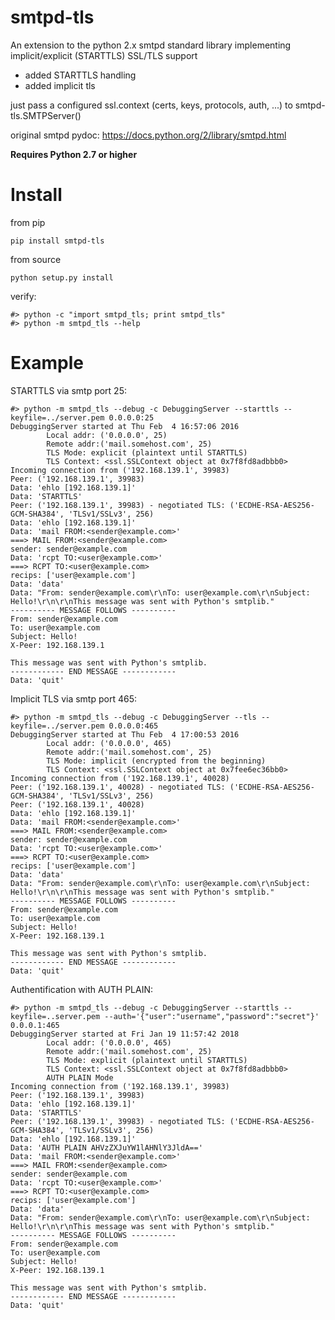 # smtpd-tls

An extension to the python 2.x smtpd standard library implementing implicit/explicit (STARTTLS) SSL/TLS support

* added STARTTLS handling
* added implicit tls

just pass a configured ssl.context (certs, keys, protocols, auth, ...) to smtpd-tls.SMTPServer()

original smtpd pydoc: https://docs.python.org/2/library/smtpd.html

**Requires Python 2.7 or higher**

# Install

from pip

    pip install smtpd-tls

from source

    python setup.py install

verify:

    #> python -c "import smtpd_tls; print smtpd_tls"
    #> python -m smtpd_tls --help

# Example

STARTTLS via smtp port 25:

    #> python -m smtpd_tls --debug -c DebuggingServer --starttls --keyfile=../server.pem 0.0.0.0:25
    DebuggingServer started at Thu Feb  4 16:57:06 2016
            Local addr: ('0.0.0.0', 25)
            Remote addr:('mail.somehost.com', 25)
            TLS Mode: explicit (plaintext until STARTTLS)
            TLS Context: <ssl.SSLContext object at 0x7f8fd8adbbb0>
    Incoming connection from ('192.168.139.1', 39983)
    Peer: ('192.168.139.1', 39983)
    Data: 'ehlo [192.168.139.1]'
    Data: 'STARTTLS'
    Peer: ('192.168.139.1', 39983) - negotiated TLS: ('ECDHE-RSA-AES256-GCM-SHA384', 'TLSv1/SSLv3', 256)
    Data: 'ehlo [192.168.139.1]'
    Data: 'mail FROM:<sender@example.com>'
    ===> MAIL FROM:<sender@example.com>
    sender: sender@example.com
    Data: 'rcpt TO:<user@example.com>'
    ===> RCPT TO:<user@example.com>
    recips: ['user@example.com']
    Data: 'data'
    Data: "From: sender@example.com\r\nTo: user@example.com\r\nSubject: Hello!\r\n\r\nThis message was sent with Python's smtplib."
    ---------- MESSAGE FOLLOWS ----------
    From: sender@example.com
    To: user@example.com
    Subject: Hello!
    X-Peer: 192.168.139.1

    This message was sent with Python's smtplib.
    ------------ END MESSAGE ------------
    Data: 'quit'


Implicit TLS via smtp port 465:

    #> python -m smtpd_tls --debug -c DebuggingServer --tls --keyfile=../server.pem 0.0.0.0:465
    DebuggingServer started at Thu Feb  4 17:00:53 2016
            Local addr: ('0.0.0.0', 465)
            Remote addr:('mail.somehost.com', 25)
            TLS Mode: implicit (encrypted from the beginning)
            TLS Context: <ssl.SSLContext object at 0x7fee6ec36bb0>
    Incoming connection from ('192.168.139.1', 40028)
    Peer: ('192.168.139.1', 40028) - negotiated TLS: ('ECDHE-RSA-AES256-GCM-SHA384', 'TLSv1/SSLv3', 256)
    Peer: ('192.168.139.1', 40028)
    Data: 'ehlo [192.168.139.1]'
    Data: 'mail FROM:<sender@example.com>'
    ===> MAIL FROM:<sender@example.com>
    sender: sender@example.com
    Data: 'rcpt TO:<user@example.com>'
    ===> RCPT TO:<user@example.com>
    recips: ['user@example.com']
    Data: 'data'
    Data: "From: sender@example.com\r\nTo: user@example.com\r\nSubject: Hello!\r\n\r\nThis message was sent with Python's smtplib."
    ---------- MESSAGE FOLLOWS ----------
    From: sender@example.com
    To: user@example.com
    Subject: Hello!
    X-Peer: 192.168.139.1

    This message was sent with Python's smtplib.
    ------------ END MESSAGE ------------
    Data: 'quit'


Authentification with AUTH PLAIN:

    #> python -m smtpd_tls --debug -c DebuggingServer --starttls --keyfile=..server.pem --auth='{"user":"username","password":"secret"}' 0.0.0.1:465
    DebuggingServer started at Fri Jan 19 11:57:42 2018
            Local addr: ('0.0.0.0', 465)
            Remote addr:('mail.somehost.com', 25)
            TLS Mode: explicit (plaintext until STARTTLS)
            TLS Context: <ssl.SSLContext object at 0x7f8fd8adbbb0>
            AUTH PLAIN Mode
    Incoming connection from ('192.168.139.1', 39983)
    Peer: ('192.168.139.1', 39983)
    Data: 'ehlo [192.168.139.1]'
    Data: 'STARTTLS'
    Peer: ('192.168.139.1', 39983) - negotiated TLS: ('ECDHE-RSA-AES256-GCM-SHA384', 'TLSv1/SSLv3', 256)
    Data: 'ehlo [192.168.139.1]'
    Data: 'AUTH PLAIN AHVzZXJuYW1lAHNlY3JldA=='
    Data: 'mail FROM:<sender@example.com>'
    ===> MAIL FROM:<sender@example.com>
    sender: sender@example.com
    Data: 'rcpt TO:<user@example.com>'
    ===> RCPT TO:<user@example.com>
    recips: ['user@example.com']
    Data: 'data'
    Data: "From: sender@example.com\r\nTo: user@example.com\r\nSubject: Hello!\r\n\r\nThis message was sent with Python's smtplib."
    ---------- MESSAGE FOLLOWS ----------
    From: sender@example.com
    To: user@example.com
    Subject: Hello!
    X-Peer: 192.168.139.1

    This message was sent with Python's smtplib.
    ------------ END MESSAGE ------------
    Data: 'quit'
